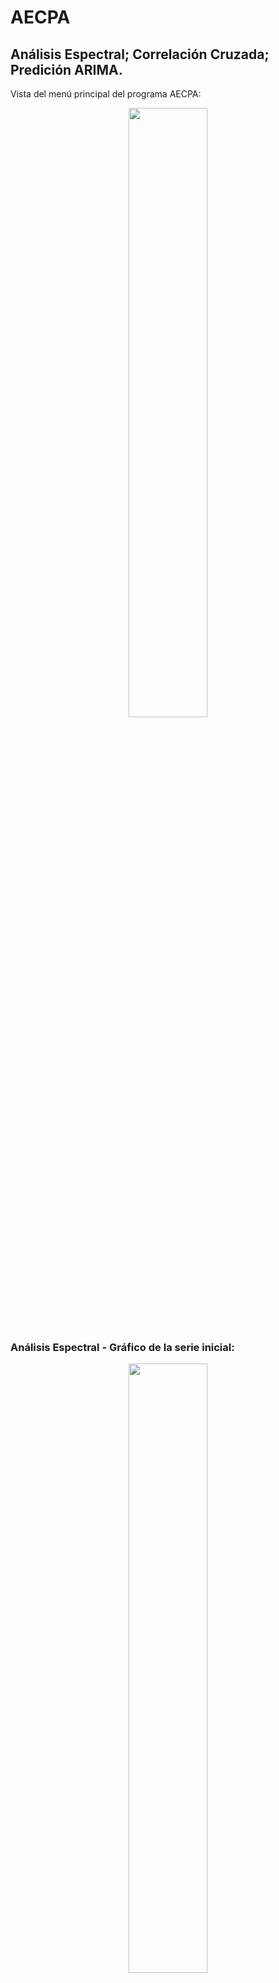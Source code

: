 # AECPA 
## Análisis Espectral; Correlación Cruzada; Predición ARIMA.

Vista del menú principal del programa AECPA:
<p align="center">
  <img src="data/01.png" width="50%" height="50%"></img>
</p>

### Análisis Espectral - Gráfico de la serie inicial:

<p align="center">
  <img src="data/02.png" width="50%" height="50%"></img>
</p>

Se abre el explorador de Windows, donde se puede seleccionar el archivo con los datos iniciales:
<p align="center">
  <img src="data/03.png" width="50%" height="50%"></img>
</p>

Al seleccionar el archivo, hay que escribir el nombre de la hoja de Excel donde se encuentran los datos, también el número de la columna de fechas y número de la columna de la serie investigada, después oprimir el botón de “Continuar”: 
<p align="center">
  <img src="data/04.png" width="50%" height="50%"></img>
</p>

En el siguiente paso se puede escribir los nombres de títulos de la figura y de los ejes, después oprimir el botón de “Continuar”:
<p align="center">
  <img src="data/05.png" width="50%" height="50%"></img>
</p>

Se abre el explorador de Windows, donde se puede escribir el nombre de la figura para grabar:
<p align="center">
  <img src="data/06.png" width="50%" height="50%"></img>
</p>

Al grabar la figura, también se visualiza en la pantalla:
<p align="center">
  <img src="data/07.png" width="50%" height="50%"></img>
</p>

### Análisis Espectral - Cálculo de densidad espectral:

<p align="center">
  <img src="data/08.png" width="50%" height="50%"></img>
</p>

Al oprimir se abre el explorador de Windows, para seleccionar el archivo de datos para realizar el cálculo de la densidad espectral:
<p align="center">
  <img src="data/09.png" width="50%" height="50%"></img>
</p>

Se escribe el nombre de la hoja de Excel donde se encuentran los datos, también el núero de la columna de fechas y número de la columna de la serie investigada, después oprimir el botón de “Continuar”: 
<p align="center">
  <img src="data/10.png" width="50%" height="50%"></img>
</p>

En el siguiente paso se escribe los nombres de título de la figura y de los ejes:
<p align="center">
  <img src="data/11.png" width="50%" height="50%"></img>
</p>

<p align="center">
  <img src="data/11.1.png" width="50%" height="50%"></img>
</p>

<p align="center">
  <img src="data/11.2.png" width="50%" height="50%"></img>
</p>

Al oprimir el botón “Continuar” aparece el gráfico de la densidad espectral de la serie:
<p align="center">
  <img src="data/12.png" width="50%" height="50%"></img>
</p>

En este grafico se muestran las densidades espectrales de la serie analizada.
Apuntando con el cursor en la parte inferior derecha de la gráfica aparecen las coordenadas del cursor en la gráfica, por ejemplo “x=0.0347 y=10.1”, donde “x” muestra la frecuencia del límite apuntado. Así se pueden obtener los valores de cada frecuencia límite (inferior o superior) del pico seleccionado, los cual se pueden escribir en una hoja para los siguientes procedimientos:
<p align="center">
  <img src="data/13.png" width="50%" height="50%"></img>
</p>

### Análisis Espectral - Filtro pasa banda:

<p align="center">
  <img src="data/14.png" width="50%" height="50%"></img>
</p>

Al oprimir se abre el explorador de Windows, en el cual se selecciona el archivo de datos para realizar el filtro pasa banda:
<p align="center">
  <img src="data/15.png" width="50%" height="50%"></img>
</p>

Se escribe el nombre de la hoja de Excel donde se encuentran los datos, también el número de la columna de fechas y número de la columna de la serie analizada, después oprimir el botón de “Continuar”: 
<p align="center">
  <img src="data/16.png" width="50%" height="50%"></img>
</p>

En el siguiente paso hay que llenar todas de las casillas para extraer los componentes determinados de la serie inicial.
En la casilla cuasi periodos: se escriben todos los periodos de los picos elegidos, separados por coma ",".
En la casilla FLI: se escriben todos las frecuencias izquierdas en el mismo orden de los picos elegidos, separados por coma ",".
En la casilla FLS: se escriben todos las frecuencias derechas en el mismo orden de los picos elegidos, separados por coma ",".
Al oprimir el boton "Continuar" se graban los componentes extraídos en el archivo Excel y se mostra la grafica con los componentes extraídas:  
<p align="center">
  <img src="data/17.png" width="50%" height="50%"></img>
</p>
<p align="center">
  <img src="data/18.png" width="50%" height="50%"></img>
</p>

### Exit
Cierra el programa:

<p align="center">
  <img src="data/19.png" width="50%" height="50%"></img>
</p>

### Correlación y Regresión - Correlación de Pearson:

<p align="center">
  <img src="data/20.png" width="50%" height="50%"></img>
</p>

Al oprimir se abre el explorador de Windows, para seleccionar el archivo de datos para realizar la Correlación de Pearson:
<p align="center">
  <img src="data/21.png" width="50%" height="50%"></img>
</p>

Después de elegir el archivo, se escriben los nombres de las hojas de la primera y segunda serie y sus respectivas numeros de las columnas donde se encuentran:
<p align="center">
  <img src="data/22.png" width="50%" height="50%"></img>
</p>

Se muestran los resultados del coeficiente de correlación:
<p align="center">
  <img src="data/23.png" width="50%" height="50%"></img>
</p>

### Correlación y Regresión - Correlación cruzada:

<p align="center">
  <img src="data/24.png" width="50%" height="50%"></img>
</p>

Al oprimir se abre el explorador de Windows, se selecciona el archivo de datos para realizar Correlación cruzada:
<p align="center">
  <img src="data/25.png" width="50%" height="50%"></img>
</p>

Después de elegir el archivo, se escriben los nombres de las hojas de la primera y segunda serie y sus respectivos numeros de las columnas donde se encuentran y el número de la columna con las fechas:
<p align="center">
  <img src="data/26.png" width="50%" height="50%"></img>
</p>

Resultados de la Correlación cruzada:
<p align="center">
  <img src="data/27.png" width="50%" height="50%"></img>
</p>

### Correlación y Regresión - Análisis de regresión:

<p align="center">
  <img src="data/28.png" width="50%" height="50%"></img>
</p>

Al oprimir se abre el explorador de Windows, se selecciona el archivo de datos para realizar el Análisis de regresión:
<p align="center">
  <img src="data/29.png" width="50%" height="50%"></img>
</p>

Después de elegir el archivo, se escriben los nombres de la hoja de datos, el número de la columna con las fechas, el número de la columna de la variable dependiente y la cantidad de variables independientes:
<p align="center">
  <img src="data/30.png" width="50%" height="50%"></img>
</p>

Por cada variable independiente se escribe su respectivo número de la columna y se oprime "Continuar":
<p align="center">
  <img src="data/31.png" width="50%" height="50%"></img>
</p>
<p align="center">
  <img src="data/32.png" width="50%" height="50%"></img>
</p>
Continuar:
<p align="center">
  <img src="data/33.png" width="50%" height="50%"></img>
</p>

Resultados del análisis de regresión:
<p align="center">
  <img src="data/34.png" width="50%" height="50%"></img>
</p>

Resultado análisis de regresión gráfica:
<p align="center">
  <img src="data/35.png" width="50%" height="50%"></img>
</p>


### Exit
Cierra el programa:

<p align="center">
  <img src="data/36.png" width="50%" height="50%"></img>
</p>

### Predicción - Análisis parámetros_ARIMA:

<p align="center">
  <img src="data/37.png" width="50%" height="50%"></img>
</p>

Al oprimir se abre el explorador de Windows, se selecciona el archivo de datos para realizar Análisis de parámetros ARIMA:
<p align="center">
  <img src="data/38.png" width="50%" height="50%"></img>
</p>

Escribir el nombre de la hoja del Excel de la variable que se va utilizar, la fecha en que se inicia la serie, el nombre de la columna de la serie y varios [parámetros del modelo ARIMA](https://alkaline-ml.com/pmdarima/modules/generated/pmdarima.arima.auto_arima.html ):
<p align="center">
  <img src="data/39.png" width="50%" height="50%"></img>
</p>

Después del cálculo de los parámetros del modelo ARIMA, se muestran los resultados de los cuales se escriben en una hoja los resultados del modelo, por ejemplo "SARIMAX(2, 0, 3)x(2, 1, 0, 12)":
<p align="center">
  <img src="data/40.png" width="50%" height="50%"></img>
</p>

### Predicción - Resultados Test ARIMA:

<p align="center">
  <img src="data/41.png" width="50%" height="50%"></img>
</p>

Al oprimir se abre el explorador de Windows, se selecciona el archivo de datos para ver los resultados del Test ARIMA con los mismos datos con los cuales fue realizado el cálculo de los parámetros del modelo ARIMA:
<p align="center">
  <img src="data/42.png" width="50%" height="50%"></img>
</p>

Se elige la serie de datos para el cual fueron calculados los parámetros del modelo ARIMA y los resultados del modelo SARIMAX:
<p align="center">
  <img src="data/43.png" width="50%" height="50%"></img>
</p>

Se muestran los resultados de SARIMAX:
<p align="center">
  <img src="data/44.png" width="50%" height="50%"></img>
</p>

Resultados gráficos de SARIMAX:
<p align="center">
  <img src="data/45.png" width="50%" height="50%"></img>
</p>

### Predicción - Mostrar Pronostico:

<p align="center">
  <img src="data/46.png" width="50%" height="50%"></img>
</p>

Se escribe la cantidad de meses para la predicción y los nombres del título de la figura y de los ejes:
<p align="center">
  <img src="data/47.png" width="50%" height="50%"></img>
</p>

El resultado gráfico del pronóstico de la serie inicial para los 36 meses:
<p align="center">
  <img src="data/48.png" width="50%" height="50%"></img>
</p>

### Predicción - Graficar todo:

<p align="center">
  <img src="data/49.png" width="50%" height="50%"></img>
</p>

Al oprimir se abre el explorador de Windows, se selecciona el archivo de datos para mostrar el gráfico con la serie inicial, sus componentes y el pronóstico:
<p align="center">
  <img src="data/50.png" width="50%" height="50%"></img>
</p>

Elegir los datos para el gráfico con varios componentes:
<p align="center">
  <img src="data/51.png" width="50%" height="50%"></img>
</p>

Escribir el nombre de grafico para grabar:
<p align="center">
  <img src="data/52.png" width="50%" height="50%"></img>
</p>

<p align="center">
  <img src="data/53.png" width="50%" height="50%"></img>
</p>

### Predicción - Graficar una serie:

<p align="center">
  <img src="data/54.png" width="50%" height="50%"></img>
</p>

Al oprimir se abre el explorador de Windows, para seleccionar el archivo de datos:
<p align="center">
  <img src="data/55.png" width="50%" height="50%"></img>
</p>

Escribir datos para el gráfico:
<p align="center">
  <img src="data/56.png" width="50%" height="50%"></img>
</p>

<p align="center">
  <img src="data/57.png" width="50%" height="50%"></img>
</p>

<p align="center">
  <img src="data/58.png" width="50%" height="50%"></img>
</p>

### Predicción - Exit:

<p align="center">
  <img src="data/59.png" width="50%" height="50%"></img>
</p>
<p align="center">
  <img src="data/60.png" width="50%" height="50%"></img>
</p>

### Help – Ayuda:

Abre la presente página de GitHub:
<p align="center">
  <img src="data/61.png" width="50%" height="50%"></img>
</p>

### Help – Acerca de:

<p align="center">
  <img src="data/62.png" width="50%" height="50%"></img>
</p>

